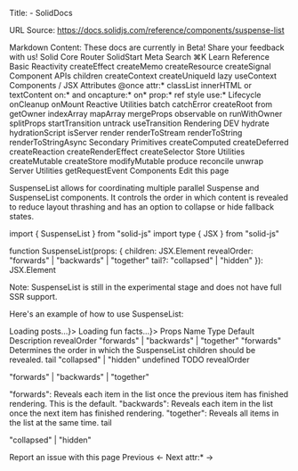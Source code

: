 Title: <SuspenseList> - SolidDocs

URL Source: https://docs.solidjs.com/reference/components/suspense-list

Markdown Content:
These docs are currently in Beta! Share your feedback with us!
Solid
Core
Router
SolidStart
Meta
Search
⌘K
Learn
Reference
Basic Reactivity
createEffect
createMemo
createResource
createSignal
Component APIs
children
createContext
createUniqueId
lazy
useContext
Components
<Dynamic>
<ErrorBoundary>
<For>
<Index>
<Portal>
<Show>
<Suspense>
<SuspenseList>
<Switch> / <Match>
JSX Attributes
@once
attr:*
classList
innerHTML or textContent
on:* and oncapture:*
on*
prop:*
ref
style
use:*
Lifecycle
onCleanup
onMount
Reactive Utilities
batch
catchError
createRoot
from
getOwner
indexArray
mapArray
mergeProps
observable
on
runWithOwner
splitProps
startTransition
untrack
useTransition
Rendering
DEV
hydrate
hydrationScript
isServer
render
renderToStream
renderToString
renderToStringAsync
Secondary Primitives
createComputed
createDeferred
createReaction
createRenderEffect
createSelector
Store Utilities
createMutable
createStore
modifyMutable
produce
reconcile
unwrap
Server Utilities
getRequestEvent
Components
<SuspenseList>
Edit this page

SuspenseList allows for coordinating multiple parallel Suspense and SuspenseList components. It controls the order in which content is revealed to reduce layout thrashing and has an option to collapse or hide fallback states.

import { SuspenseList } from "solid-js"
import type { JSX } from "solid-js"


function SuspenseList(props: {
  children: JSX.Element
  revealOrder: "forwards" | "backwards" | "together"
  tail?: "collapsed" | "hidden"
}): JSX.Element

Note: SuspenseList is still in the experimental stage and does not have full SSR support.

Here's an example of how to use SuspenseList:

<SuspenseList revealOrder="forwards" tail="collapsed">
  <ProfileDetails user={resource.user} />
  <Suspense fallback={<h2>Loading posts...</h2>}>
    <ProfileTimeline posts={resource.posts} />
  </Suspense>
  <Suspense fallback={<h2>Loading fun facts...</h2>}>
    <ProfileTrivia trivia={resource.trivia} />
  </Suspense>
</SuspenseList>
Props
Name	Type	Default	Description
revealOrder	"forwards" | "backwards" | "together"	"forwards"	Determines the order in which the SuspenseList children should be revealed.
tail	"collapsed" | "hidden"	undefined	TODO
revealOrder

"forwards" | "backwards" | "together"

"forwards": Reveals each item in the list once the previous item has finished rendering. This is the default.
"backwards": Reveals each item in the list once the next item has finished rendering.
"together": Reveals all items in the list at the same time.
tail

"collapsed" | "hidden"

Report an issue with this page
Previous
← <Suspense>
Next
attr:* →
